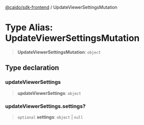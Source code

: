 [@caido/sdk-frontend](../index.md) / UpdateViewerSettingsMutation

# Type Alias: UpdateViewerSettingsMutation

> **UpdateViewerSettingsMutation**: `object`

## Type declaration

### updateViewerSettings

> **updateViewerSettings**: `object`

### updateViewerSettings.settings?

> `optional` **settings**: `object` \| `null`
